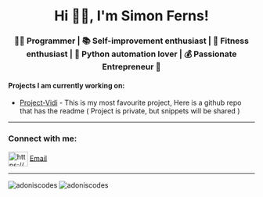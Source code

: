 <h1 align="center">Hi 🙋‍♂️, I'm Simon Ferns!</h1>
<h3 align="center">👨‍💻 Programmer | 📚 Self-improvement enthusiast | 💪 Fitness enthusiast | 🐍 Python automation lover | 💰 Passionate Entrepreneur 💼</h3>

#### Projects I am currently working on:
- [Project-Vidi](https://github.com/AdonisCodes/Project-Vidi) - This is my most favourite project, Here is a github repo that has the readme ( Project is private, but snippets will be shared )

---

<h3 align="left">Connect with me:</h3>
<a href="https://www.youtube.com/channel/uc8zhsw4thgvavsirspthksw" target="blank"><img align="center" src="https://raw.githubusercontent.com/rahuldkjain/github-profile-readme-generator/master/src/images/icons/Social/youtube.svg" alt="https://www.youtube.com/channel/uc8zhsw4thgvavsirspthksw" height="30" width="40" /></a>
<a href="mailto:business@simonferns.com">Email</a>

---

<img align="center" src="https://github-readme-streak-stats.herokuapp.com/?user=adoniscodes&" alt="adoniscodes" style="margin-left: auto;"/>
<img align="center" src="https://visitcount.itsvg.in/api?id=AdonisCodes&label=Wanderers&color=6&pretty=true&" alt="adoniscodes" style="margin-left: auto;"/>

